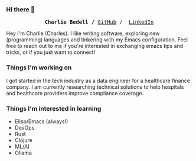 ### Hi there 👋
<p><pre align="center">
<strong>Charlie Bedell /</strong> <a href="https://github.com/charlie-bedell">GitHub</a> /  <a href="https://www.linkedin.com/in/charlesbedell/">LinkedIn</a></pre></p>

Hey I'm Charlie (Charles). I like writing software, exploring new (programming) languages and tinkering with my Emacs configuration. Feel free to reach out to me if you're interested in exchanging emacs tips and tricks, or if you just want to connect!

### Things I'm working on
I got started in the tech industry as a data engineer for a healthcare finance company. I am currently researching technical solutions to help hospitals and healthcare providers improve compliance coverage.

### Things I'm interested in learning
- Elisp/Emacs (always!)
- DevOps
- Rust
- Clojure
- ML/AI
- Ollama
